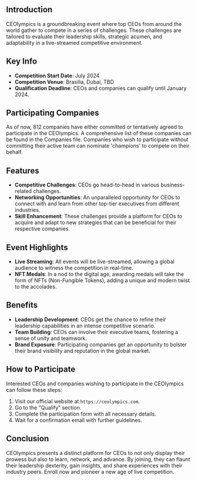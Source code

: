 ## Introduction

CEOlympics is a groundbreaking event where top CEOs from around the world gather to compete in a series of challenges. These challenges are tailored to evaluate their leadership skills, strategic acumen, and adaptability in a live-streamed competitive environment.

## Key Info

- **Competition Start Date**: July 2024
- **Competition Venue**: Brasilia, Dubai, TBD
- **Qualification Deadline**: CEOs and companies can qualify until January 2024.

## Participating Companies

As of now, 812 companies have either committed or tentatively agreed to participate in the CEOlympics. A comprehensive list of these companies can be found in the Companies file. Companies who wish to participate without committing their active team can nominate 'champions' to compete on their behalf.

## Features

- **Competitive Challenges**: CEOs go head-to-head in various business-related challenges.
- **Networking Opportunities**: An unparalleled opportunity for CEOs to connect with and learn from other top-tier executives from different industries.
- **Skill Enhancement**: These challenges provide a platform for CEOs to acquire and adapt to new strategies that can be beneficial for their respective companies.


## Event Highlights

- **Live Streaming**: All events will be live-streamed, allowing a global audience to witness the competition in real-time.
- **NFT Medals**: In a nod to the digital age, awarding medals will take the form of NFTs (Non-Fungible Tokens), adding a unique and modern twist to the accolades.

## Benefits

- **Leadership Development**: CEOs get the chance to refine their leadership capabilities in an intense competitive scenario.
- **Team Building**: CEOs can involve their executive teams, fostering a sense of unity and teamwork.
- **Brand Exposure**: Participating companies get an opportunity to bolster their brand visibility and reputation in the global market.

## How to Participate

Interested CEOs and companies wishing to participate in the CEOlympics can follow these steps:

1. Visit our official website at `https://ceolympics.com`.
2. Go to the "Qualify" section.
3. Complete the participation form with all necessary details.
4. Wait for a confirmation email with further guidelines.

## Conclusion

CEOlympics presents a distinct platform for CEOs to not only display their prowess but also to learn, network, and advance. By joining, they can flaunt their leadership dexterity, gain insights, and share experiences with their industry peers. Enroll now and pioneer a new age of live competition.

